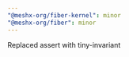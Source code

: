 ```yaml
---
"@meshx-org/fiber-kernel": minor
"@meshx-org/fiber": minor
---
```


Replaced assert with tiny-invariant
